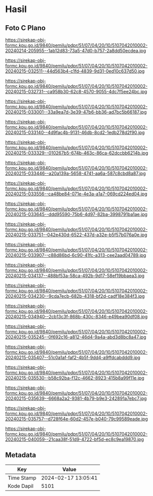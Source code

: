 # Hasil

## Foto C Plano

https://sirekap-obj-formc.kpu.go.id/9840/pemilu/pdpr/51/07/04/20/10/5107042010002-20240214-205955--1ab12d83-73a5-47d0-b757-2a8dd50ecdea.jpg

https://sirekap-obj-formc.kpu.go.id/9840/pemilu/pdpr/51/07/04/20/10/5107042010002-20240215-032511--44d563b4-c1fd-4839-9d31-0ed10c637d50.jpg

https://sirekap-obj-formc.kpu.go.id/9840/pemilu/pdpr/51/07/04/20/10/5107042010002-20240215-032731--ca958b30-62c8-4570-9055-4dc7f5ee24bc.jpg

https://sirekap-obj-formc.kpu.go.id/9840/pemilu/pdpr/51/07/04/20/10/5107042010002-20240215-033001--33a9ea7d-3e39-47b6-bb36-ad7bc5b66187.jpg

https://sirekap-obj-formc.kpu.go.id/9840/pemilu/pdpr/51/07/04/20/10/5107042010002-20240215-033140--4d9fac4b-9131-46db-8cd2-1edb278d2f90.jpg

https://sirekap-obj-formc.kpu.go.id/9840/pemilu/pdpr/51/07/04/20/10/5107042010002-20240215-033329--010267b5-674b-463c-86ca-62dccbb6214b.jpg

https://sirekap-obj-formc.kpu.go.id/9840/pemilu/pdpr/51/07/04/20/10/5107042010002-20240215-033446--a20a139a-5658-4741-aa6a-587c8cbd8a87.jpg

https://sirekap-obj-formc.kpu.go.id/9840/pemilu/pdpr/51/07/04/20/10/5107042010002-20240215-033556--ca48be84-071e-4e3a-a1a7-069cd224ed04.jpg

https://sirekap-obj-formc.kpu.go.id/9840/pemilu/pdpr/51/07/04/20/10/5107042010002-20240215-033645--ddd95590-75b6-4d97-82ba-3998791ba1ae.jpg

https://sirekap-obj-formc.kpu.go.id/9840/pemilu/pdpr/51/07/04/20/10/5107042010002-20240215-033751--042e430d-6522-437d-a32e-b5f57b076a0e.jpg

https://sirekap-obj-formc.kpu.go.id/9840/pemilu/pdpr/51/07/04/20/10/5107042010002-20240215-033907--c88d86bd-6c90-41fc-a313-cee2aad04789.jpg

https://sirekap-obj-formc.kpu.go.id/9840/pemilu/pdpr/51/07/04/20/10/5107042010002-20240215-034137--488bf53a-58ca-492b-9d17-58ef19bbaea3.jpg

https://sirekap-obj-formc.kpu.go.id/9840/pemilu/pdpr/51/07/04/20/10/5107042010002-20240215-034230--9cda7ecb-682b-4318-bf2d-cadf18e384f3.jpg

https://sirekap-obj-formc.kpu.go.id/9840/pemilu/pdpr/51/07/04/20/10/5107042010002-20240215-034940--2cb13c3f-868b-430c-8346-e49bea90df08.jpg

https://sirekap-obj-formc.kpu.go.id/9840/pemilu/pdpr/51/07/04/20/10/5107042010002-20240215-035245--0f692c16-a812-46d4-9a4a-abd3d8bc8a47.jpg

https://sirekap-obj-formc.kpu.go.id/9840/pemilu/pdpr/51/07/04/20/10/5107042010002-20240215-035407--51c0a1af-faf2-4b5f-9dd4-a9ffdcabddd9.jpg

https://sirekap-obj-formc.kpu.go.id/9840/pemilu/pdpr/51/07/04/20/10/5107042010002-20240215-035530--b58c92ba-f12c-4662-8923-415b8a99f11e.jpg

https://sirekap-obj-formc.kpu.go.id/9840/pemilu/pdpr/51/07/04/20/10/5107042010002-20240215-035639--6668a2a2-9381-4b79-b9e3-242891a7ebc7.jpg

https://sirekap-obj-formc.kpu.go.id/9840/pemilu/pdpr/51/07/04/20/10/5107042010002-20240215-035757--d728f64e-60d2-457e-b040-79c99589eade.jpg

https://sirekap-obj-formc.kpu.go.id/9840/pemilu/pdpr/51/07/04/20/10/5107042010002-20240215-040059--21caa38f-51d9-4722-bf5d-ec8c9ea19870.jpg


## Metadata

| Key        | Value               |
| ---------- | ------------------- |
| Time Stamp | 2024-02-17 13:05:41 |
| Kode Dapil | 5101                |



